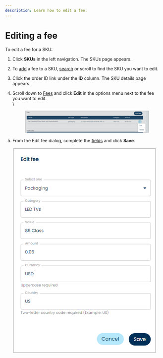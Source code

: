 ```yaml
---
description: Learn how to edit a fee.
---
```


# Editing a fee

To edit a fee for a SKU:

1. Click **SKUs** in the left navigation. The SKUs page appears.
2. To [add](adding-a-fee.md) a fee to a SKU, [search](searching-for-skus.md) or scroll to find the SKU you want to edit.
3. Click the order ID link under the **ID** column. The SKU details page appears.
4.  Scroll down to [Fees](adding-a-fee.md#fee-fields) and click **Edit** in the options menu next to the fee you want to edit.\
    \


    <figure><img src="../../../../.gitbook/assets/1 fee edit options (1).png" alt=""><figcaption></figcaption></figure>
5. From the Edit fee dialog, complete the [fields](adding-a-fee.md#fee-fields) and click **Save**.\
   \
   ![](<../../../../.gitbook/assets/image (240).png>)
